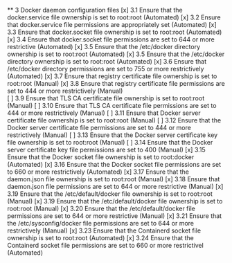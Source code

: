 ** 3 Docker daemon configuration files
 [x] 3.1 Ensure that the docker.service file ownership is set to root:root (Automated)
 [x] 3.2 Ensure that docker.service file permissions are appropriately set (Automated)
 [x] 3.3 Ensure that docker.socket file ownership is set to root:root (Automated)
 [x] 3.4 Ensure that docker.socket file permissions are set to 644 or more restrictive (Automated)
 [x] 3.5 Ensure that the /etc/docker directory ownership is set to root:root (Automated)
 [x] 3.5 Ensure that the /etc/docker directory ownership is set to root:root (Automated)
 [x] 3.6 Ensure that /etc/docker directory permissions are set to 755 or more restrictively (Automated)
 [x] 3.7 Ensure that registry certificate file ownership is set to root:root (Manual)
 [x] 3.8 Ensure that registry certificate file permissions are set to 444 or more restrictively (Manual)  
 [ ] 3.9 Ensure that TLS CA certificate file ownership is set to root:root (Manual)
 [ ] 3.10 Ensure that TLS CA certificate file permissions are set to 444 or more restrictively (Manual)
 [ ] 3.11 Ensure that Docker server certificate file ownership is set to root:root (Manual)
 [ ] 3.12 Ensure that the Docker server certificate file permissions are set to 444 or more restrictively (Manual)
 [ ] 3.13 Ensure that the Docker server certificate key file ownership is set to root:root (Manual)
 [ ] 3.14 Ensure that the Docker server certificate key file permissions are set to 400 (Manual)
 [x] 3.15 Ensure that the Docker socket file ownership is set to root:docker (Automated)
 [x] 3.16 Ensure that the Docker socket file permissions are set to 660 or more restrictively (Automated)
 [x] 3.17 Ensure that the daemon.json file ownership is set to root:root (Manual)
 [x] 3.18 Ensure that daemon.json file permissions are set to 644 or more restrictive (Manual)
 [x] 3.19 Ensure that the /etc/default/docker file ownership is set to root:root (Manual)
 [x] 3.19 Ensure that the /etc/default/docker file ownership is set to root:root (Manual)
 [x] 3.20 Ensure that the /etc/default/docker file permissions are set to 644 or more restrictive (Manual)
 [x] 3.21 Ensure that the /etc/sysconfig/docker file permissions are set to 644 or more restrictively (Manual)
 [x] 3.23 Ensure that the Containerd socket file ownership is set to root:root (Automated)
 [x] 3.24 Ensure that the Containerd socket file permissions are set to 660 or more restrictivel (Automated)



